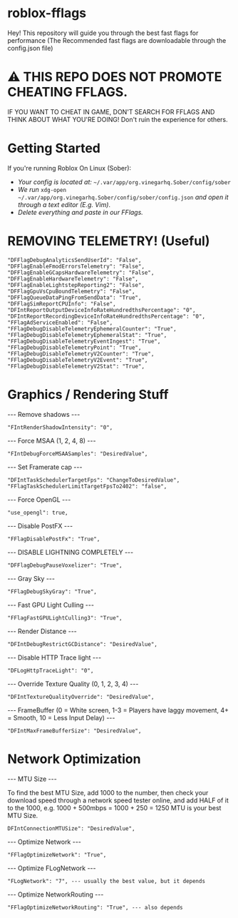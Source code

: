 # roblox-fflags

Hey! This repository will guide you through the best fast flags for performance (The Recommended fast flags are downloadable through the config.json file)

# ⚠️ THIS REPO DOES NOT PROMOTE CHEATING FFLAGS. 
IF YOU WANT TO CHEAT IN GAME, DON'T SEARCH FOR FFLAGS AND THINK ABOUT WHAT YOU'RE DOING! Don't ruin the experience for others.

# Getting Started
If you're running Roblox On Linux (Sober):

- *Your config is located at:* ```~/.var/app/org.vinegarhq.Sober/config/sober```
- *We run* ```xdg-open ~/.var/app/org.vinegarhq.Sober/config/sober/config.json``` *and open it through a text editor (E.g. Vim)*.
- *Delete everything and paste in our FFlags.*

# REMOVING TELEMETRY! (Useful)

```
"DFFlagDebugAnalyticsSendUserId": "False",
"DFFlagEnableFmodErrorsTelemetry": "False",
"DFFlagEnableGCapsHardwareTelemetry": "False",
"DFFlagEnableHardwareTelemetry": "False",
"DFFlagEnableLightstepReporting2": "False",
"DFFlagGpuVsCpuBoundTelemetry": "False",
"DFFlagQueueDataPingFromSendData": "True",
"DFFlagSimReportCPUInfo": "False",
"DFIntReportOutputDeviceInfoRateHundredthsPercentage": "0",
"DFIntReportRecordingDeviceInfoRateHundredthsPercentage": "0",
"FFlagAdServiceEnabled": "False",
"FFlagDebugDisableTelemetryEphemeralCounter": "True",
"FFlagDebugDisableTelemetryEphemeralStat": "True",
"FFlagDebugDisableTelemetryEventIngest": "True",
"FFlagDebugDisableTelemetryPoint": "True",
"FFlagDebugDisableTelemetryV2Counter": "True",
"FFlagDebugDisableTelemetryV2Event": "True",
"FFlagDebugDisableTelemetryV2Stat": "True",
```
# Graphics / Rendering Stuff
--- Remove shadows ---

```
"FIntRenderShadowIntensity": "0",
```

--- Force MSAA (1, 2, 4, 8) ---

```
"FIntDebugForceMSAASamples": "DesiredValue",
```

--- Set Framerate cap ---

```
"DFIntTaskSchedulerTargetFps": "ChangeToDesiredValue",
"FFlagTaskSchedulerLimitTargetFpsTo2402": "false",
```

--- Force OpenGL ---

```
"use_opengl": true,
```

--- Disable PostFX ---

```
"FFlagDisablePostFx": "True",
```

--- DISABLE LIGHTNING COMPLETELY ---

```
"DFFlagDebugPauseVoxelizer": "True",
```

--- Gray Sky ---

```
"FFlagDebugSkyGray": "True",
```

--- Fast GPU Light Culling ---

```
"FFlagFastGPULightCulling3": "True",
```

--- Render Distance ---

```
"DFIntDebugRestrictGCDistance": "DesiredValue",
```

--- Disable HTTP Trace light ---

```
"DFLogHttpTraceLight": "0",
```

--- Override Texture Quality (0, 1, 2, 3, 4) --- 

```
"DFIntTextureQualityOverride": "DesiredValue",
```

--- FrameBuffer (0 = White screen, 1-3 = Players have laggy movement, 4+ = Smooth, 10 = Less Input Delay) ---

```
"DFIntMaxFrameBufferSize": "DesiredValue",
```

# Network Optimization

--- MTU Size ---

To find the best MTU Size, add 1000 to the number, then check your download speed through a network speed tester online, and add HALF of it to the 1000, e.g. 1000 + 500mbps = 1000 + 250 = 1250 MTU is your best MTU Size.

```
DFIntConnectionMTUSize": "DesiredValue",
```

--- Optimize Network ---

```
"FFlagOptimizeNetwork": "True",
```

--- Optimize FLogNetwork ---

```
"FLogNetwork": "7", --- usually the best value, but it depends
```

--- Optimize NetworkRouting ---

```
"FFlagOptimizeNetworkRouting": "True", --- also depends
```
